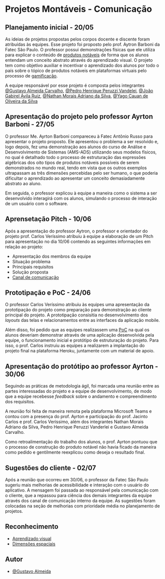 # Projetos Montáveis - Comunicação

## Planejamento inicial - 20/05

As ideias de projetos propostas pelos corpos docente e discente foram atribuídas às equipes. Esse projeto foi proposto pelo prof. Aytron Barboni da Fatec São Paulo. O professor possui demonstrações físicas que ele utiliza para explicar o conteúdo de [produtos notáveis](https://www.google.com/url?sa=t&rct=j&q=&esrc=s&source=web&cd=&cad=rja&uact=8&ved=2ahUKEwiPj5Dou7L5AhVXIrkGHeV5BiQQFnoECBwQAw&url=https%3A%2F%2Fbrasilescola.uol.com.br%2Fo-que-e%2Fmatematica%2Fo-que-sao-produtos-notaveis.htm&usg=AOvVaw08n0NbtDGFz-e05LjJQlnm) de forma que os alunos entendam um conceito abstrato através do aprendizado visual. O projeto tem como objetivo auxiliar e incentivar o aprendizado dos alunos por todo o país sobre o tópico de produtos notáveis em plataformas virtuais pelo processo de [gamificação](https://pt.wikipedia.org/wiki/Ludifica%C3%A7%C3%A3o). 

 A equipe responsável por esse projeto é composta pelos integrantes [@Gustavo Almeida Carvalho](https://www.linkedin.com/in/gustavo-almeida-carvalho-39b22b219/), [@Pedro Henrique Peruzzi Vandelei](https://www.linkedin.com/in/pedro-henrique-peruzzi-vanderlei-bb66321a2/), [@João Gabirel Ávila Ruiz](#planejamento-inicial---2005), [@Nathan Morais Adriano da Silva](https://www.linkedin.com/in/nathan-morais-487369232/), [@Yago Cauan de Oliveira da Silva](https://www.linkedin.com/in/yago-cauan-71717421b/)

## Apresentação do projeto pelo professor Ayrton Barboni - 27/05

O professor Me. Ayrton Barboni compareceu à Fatec Antônio Russo para apresentar o projeto proposto. Ele apresentou o problema a ser resolvido e, logo depois, fez uma demonstração aos alunos do curso de Análise e Desenvolvimento de Sistemas (AMS-ADS) utilizando seus modelos físicos, no qual é detalhado todo o processo de estruturação das expressões algébricas dos oito tipos de produtos notáveis possíveis de serem demonstrados no mundo real, tendo em vista que os outros exemplos ultrapassam as três dimensões percebidas pelo ser humano, o que poderia dificultar o aprendizado ao apresentar um conceito demasiadamente abstrato ao aluno.

Em seguida, o professor explicou à equipe a maneira como o sistema a ser desenvolvido interagirá com os alunos, simulando o processo de interação de um usuário com o software.

## Aprensetação Pitch - 10/06

Após a apresentação do professor Aytron, o professor e orientador do projeto prof. Carlos Veríssimo atribuiu à equipe a elaboração de um Pitch para apresentação no dia 10/06 contendo as seguintes informações em relação ao projeto:

- Apresentação dos membros da equipe
- Situação problema
- Principais requisitos
- Solução proposta
- [Canal de comunicação](https://produtosmontaveis.blogspot.com)

## Prototipação e PoC - 24/06

O professor Carlos Veríssimo atribuiu às equipes uma apresentação da prototipação do projeto como preparação para demonstração ao cliente principal do projeto. A prototipação consisitia no desenvolvimento dos *layouts* das telas e relacionamentos entre as interfaces da aplicação mobile.

Além disso, foi pedido que as equipes realizassem uma [PoC](https://pt.wikipedia.org/wiki/Prova_de_conceito) na qual os alunos deveriam demonstrar através de uma aplicação desenvolvida pela equipe, o funcionamento inicial e protótipo de estruturação do projeto. Para isso, o prof. Carlos instruiu as equipes a realizarem a implantação do projeto final na plataforma Heroku, juntamente com um material de apoio.

## Apresentação do protótipo ao professor Ayrton - 30/06

Seguindo as práticas de metodologia ágil, foi marcada uma reunião entre as partes interessadas do projeto e a equipe de desenvolvimento, de modo que a equipe recebesse *feedback* sobre o andamento e compreendimento dos requisitos.

A reunião foi feita de maneira remota pela plataforma Microsoft Teams e contou com a presença do prof. Ayrton e participação do prof. Jacinto Carlos e prof. Carlos Veríssimo, além dos integrantes Nathan Morais Adriano da Silva, Pedro Henrique Peruzzi Vanderlei e Gustavo Almeida Carvalho.

Como retroalimentação do trabalho dos alunos, o prof. Ayrton pontuou que o processo de construção do produto notável não havia ficado da maneira como pedido e gentilmente reexplicou como deseja o resultado final.


## Sugestões do cliente - 02/07

Após a reunião que ocorreu em 30/06, o professor da Fatec São Paulo sugeriu mais melhorias de acessibilidade e interação com o usuário do aplicativo. A mensagem foi passada ao responsável pela comunicação com o cliente, que a repassou para ciência dos demais integrantes da equipe através dos canal de comunicação interno da equipe. As sugestões foram colocadas na seção de melhorias com prioridade média no planejamento de projetos.

## Reconhecimento

- [Aprendizado visual](https://www.universia.net/br/actualidad/orientacion-academica/beneficios-treinar-o-aprendizado-visual-1163201.html)
- [Dimensões espaciais](https://brasilescola.uol.com.br/matematica/dimensoes-espaco.htm)

## Autor

- [@Gustavo Almeida](https://www.github.com/gustxvo)